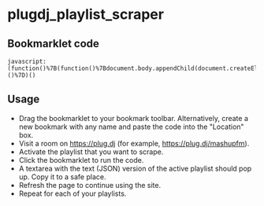 # plugdj_playlist_scraper
## Bookmarklet code

    javascript:(function()%7B(function()%7Bdocument.body.appendChild(document.createElement('script')).src%3D'https%3A%2F%2Frawgit.com%2Fakeeton%2Fplugdj_playlist_scraper%2Fmaster%2Fscraper.js'%3B%7D)()%7D)()

## Usage

- Drag the bookmarklet to your bookmark toolbar.  Alternatively, create a new bookmark with any name and paste the code into the "Location" box.
- Visit a room on https://plug.dj (for example, https://plug.dj/mashupfm).
- Activate the playlist that you want to scrape.
- Click the bookmarklet to run the code.
- A textarea with the text (JSON) version of the active playlist should pop up.  Copy it to a safe place.
- Refresh the page to continue using the site.
- Repeat for each of your playlists.

